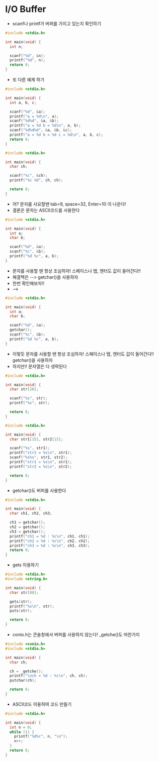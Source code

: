 # I/O Buffer
* scanf나 printf가 버퍼를 가지고 있는지 확인하기
```c
#include <stdio.h>

int main(void) {
  int n;

  scanf("%d", &n);
  printf("%d", n);
  return 0;
}
```
* 또 다른 예제 하기
```c
#include <stdio.h>

int main(void) {
  int a, b, c;

  scanf("%d", &a);
  printf("a = %d\n", a);
  scanf("%d%d", &a, &b);
  printf("a = %d b = %d\n", a, b);
  scanf("%d%d%d", &a, &b, &c);
  printf("a = %d b = %d c = %d\n", a, b, c);
  return 0;
}
```
```c
#include <stdio.h>

int main(void) {
  char ch;

  scanf("%c", &ch);
  printf("%c %d", ch, ch);

  return 0;
}
```
* 어? 문자를 사요할땐 tab=9, space=32, Enter=10 이 나온다!  
* 결론은 문자는 ASCII코드를 사용한다
```c
#include <stdio.h>

int main(void) {
  int a;
  char b;

  scanf("%d", &a);
  scanf("%c", &b);
  printf("%d %c", a, b);
}
```
* 문자를 사용할 땐 항상 조심하자! 스페이스나 탭, 엔터도 값이 들어간다!!  
* 해결책은 --> getchar()을 사용하자  
* 한번 확인해보자!! 
* -->
```c
#include <stdio.h>

int main(void) {
  int a;
  char b;

  scanf("%d", &a);
  getchar();
  scanf("%c", &b);
  printf("%d %c", a, b);
}
```
* 이렇듯 문자를 사용할 땐 항상 조심하자! 스페이스나 탭, 엔터도 값이 들어간다!!  getchar()을 사용하자  
* 하지만!! 문자열은 다 생략된다
```c
#include <stdio.h>

int main(void) {
  char str[20];

  scanf("%s", str);
  printf("%s", str);

  return 0;
}
```
```c
#include <stdio.h>

int main(void) {
  char str1[15], str2[15];

  scanf("%s", str1);
  printf("str1 = %s\n", str1);
  scanf("%s%s", str1, str2);
  printf("str1 = %s\n", str1);
  printf("str2 = %s\n", str2);

  return 0;
}
```
* getchar()도 버퍼를 사용한다
```c
#include <stdio.h>

int main(void) {
  char ch1, ch2, ch3;

  ch1 = getchar();
  ch2 = getchar();
  ch3 = getchar();
  printf("ch1 = %d : %c\n", ch1, ch1);
  printf("ch2 = %d : %c\n", ch2, ch2);
  printf("ch3 = %d : %c\n", ch3, ch3);
  return 0;
}
```
* gets 이용하기
```c
#include <stdio.h>
#include <string.h>

int main(void) {
  char str[80];

  gets(str);
  printf("%s\n", str);
  puts(str);

  return 0;
}
```
* conio.h는 콘솔창에서 버퍼를 사용하지 않는다! _getche()도 마찬가지
```c
#include <conio.h>
#include <stdio.h>

int main(void) {
  char ch;

  ch = _getche();
  printf("\nch = %d : %c\n", ch, ch);
  putchar(ch);

  return 0;
}
```
* ASCII코드 이용하여 코드 만들기
```c
#include <stdio.h>

int main(void) {
  int n = 0;
  while (1) {
    printf("%d%c", n, "\n");
    n++;
  }
  return 0;
}
```
